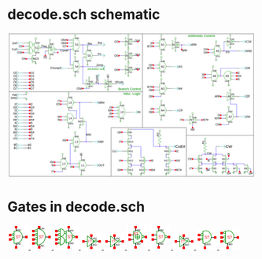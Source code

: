 # decode.sch schematic
![decode.sch](decode.png)
# Gates in decode.sch
[ ![nor](nor-sym.png) ](nor.html)
[ ![nor4](nor4-sym.png) ](nor4.html)
[ ![nandor](nandor-sym.png) ](nandor.html)
[ ![cnot](cnot-sym.png) ](cnot.html)
[ ![not](not-sym.png) ](not.html)
[ ![xnor](xnor-sym.png) ](xnor.html)
[ ![nand](nand-sym.png) ](nand.html)
[ ![notp](notp-sym.png) ](notp.html)
[ ![norod](norod-sym.png) ](norod.html)
[ ![nor3od](nor3od-sym.png) ](nor3od.html)
